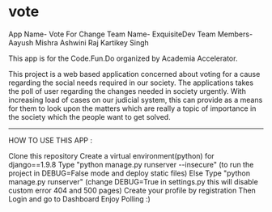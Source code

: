 # vote
App Name- Vote For Change
Team Name- ExquisiteDev
Team Members- Aayush Mishra
              Ashwini Raj
              Kartikey Singh

This app is for the Code.Fun.Do organized by Academia Accelerator.

This project is a web based application concerned about voting for a cause regarding the social needs required in our society. The applications takes the poll of user regarding the changes needed in society urgently. With increasing load of cases on our judicial system, this can provide as a means for them to look upon the matters which are really a topic of importance in the society which the people want to get solved.

---------------------------------------------------------------------------------------------------------------------------------------------

HOW TO USE THIS APP :

Clone this repository
Create a virtual environment(python) for django==1.9.8
Type "python manage.py runserver --insecure"  (to run the project in DEBUG=False mode and deploy static files)
Else
Type "python manage.py runserver" (change DEBUG=True in settings.py this will disable custom error 404 and 500 pages)
Create your profile by registration
Then Login and go to Dashboard
Enjoy Polling :)

